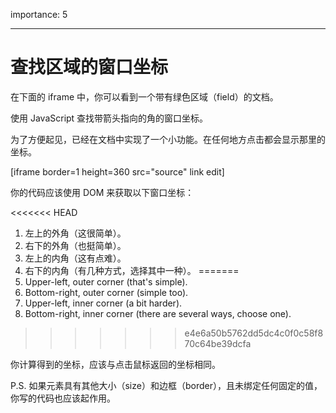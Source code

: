 importance: 5

---

# 查找区域的窗口坐标

在下面的 iframe 中，你可以看到一个带有绿色区域（field）的文档。

使用 JavaScript 查找带箭头指向的角的窗口坐标。

为了方便起见，已经在文档中实现了一个小功能。在任何地方点击都会显示那里的坐标。

[iframe border=1 height=360 src="source" link edit]

你的代码应该使用 DOM 来获取以下窗口坐标：

<<<<<<< HEAD
1. 左上的外角（这很简单）。
2. 右下的外角（也挺简单）。
3. 左上的内角（这有点难）。
4. 右下的内角（有几种方式，选择其中一种）。
=======
1. Upper-left, outer corner (that's simple).
2. Bottom-right, outer corner (simple too).
3. Upper-left, inner corner (a bit harder).
4. Bottom-right, inner corner (there are several ways, choose one).
>>>>>>> e4e6a50b5762dd5dc4c0f0c58f870c64be39dcfa

你计算得到的坐标，应该与点击鼠标返回的坐标相同。

P.S. 如果元素具有其他大小（size）和边框（border），且未绑定任何固定的值，你写的代码也应该起作用。
